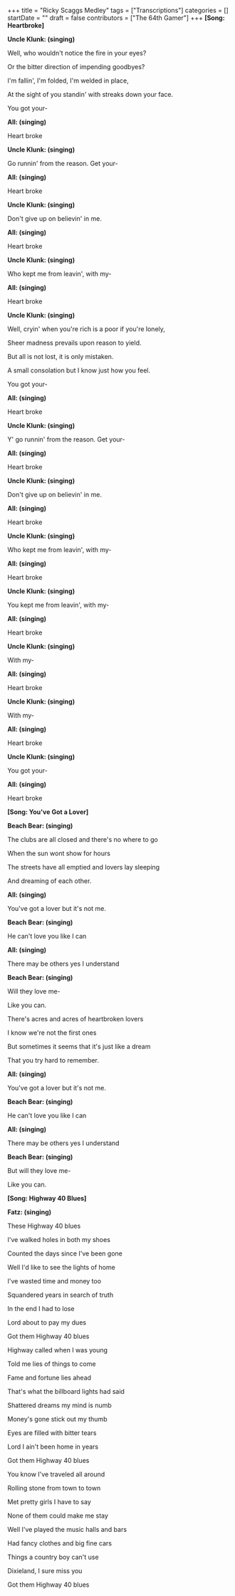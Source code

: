 +++
title = "Ricky Scaggs Medley"
tags = ["Transcriptions"]
categories = []
startDate = ""
draft = false
contributors = ["The 64th Gamer"]
+++
**[Song: Heartbroke]**

**Uncle Klunk: (singing)**

Well, who wouldn't notice the fire in your eyes?

Or the bitter direction of impending goodbyes?

I'm fallin', I'm folded, I'm welded in place,

At the sight of you standin' with streaks down your face.

You got your-

**All: (singing)**

Heart broke

**Uncle Klunk: (singing)**

Go runnin' from the reason. Get your-

**All: (singing)**

Heart broke

**Uncle Klunk: (singing)**

Don't give up on believin' in me.

**All: (singing)**

Heart broke

**Uncle Klunk: (singing)**

Who kept me from leavin', with my-

**All: (singing)**

Heart broke

**Uncle Klunk: (singing)**

Well, cryin' when you're rich is a poor if you're lonely,

Sheer madness prevails upon reason to yield.

But all is not lost, it is only mistaken.

A small consolation but I know just how you feel.

You got your-

**All: (singing)**

Heart broke

**Uncle Klunk: (singing)**

Y' go runnin' from the reason. Get your-

**All: (singing)**

Heart broke

**Uncle Klunk: (singing)**

Don't give up on believin' in me.

**All: (singing)**

Heart broke

**Uncle Klunk: (singing)**

Who kept me from leavin', with my-

**All: (singing)**

Heart broke

**Uncle Klunk: (singing)**

You kept me from leavin', with my-

**All: (singing)**

Heart broke

**Uncle Klunk: (singing)**

With my-

**All: (singing)**

Heart broke

**Uncle Klunk: (singing)**

With my-

**All: (singing)**

Heart broke

**Uncle Klunk: (singing)**

You got your-

**All: (singing)**

Heart broke

**[Song: You've Got a Lover]**


**Beach Bear: (singing)**

The clubs are all closed and there's no where to go

When the sun wont show for hours

The streets have all emptied and lovers lay sleeping

And dreaming of each other.

**All: (singing)**

You've got a lover but it's not me.

**Beach Bear: (singing)**

He can't love you like I can

**All: (singing)**

There may be others yes I understand

**Beach Bear: (singing)**

Will they love me-

Like you can.

There's acres and acres of heartbroken lovers

I know we're not the first ones

But sometimes it seems that it's just like a dream

That you try hard to remember.

**All: (singing)**

You've got a lover but it's not me.

**Beach Bear: (singing)**

He can't love you like I can

**All: (singing)**

There may be others yes I understand

**Beach Bear: (singing)**

But will they love me-

Like you can.

**[Song: Highway 40 Blues]**


**Fatz: (singing)**

These Highway 40 blues

I've walked holes in both my shoes

Counted the days since I've been gone

Well I'd like to see the lights of home

I've wasted time and money too

Squandered years in search of truth

In the end I had to lose

Lord about to pay my dues

Got them Highway 40 blues

Highway called when I was young

Told me lies of things to come

Fame and fortune lies ahead

That's what the billboard lights had said

Shattered dreams my mind is numb

Money's gone stick out my thumb

Eyes are filled with bitter tears

Lord I ain't been home in years

Got them Highway 40 blues

You know I've traveled all around

Rolling stone from town to town

Met pretty girls I have to say

None of them could make me stay

Well I've played the music halls and bars

Had fancy clothes and big fine cars

Things a country boy can't use

Dixieland, I sure miss you

Got them Highway 40 blues
